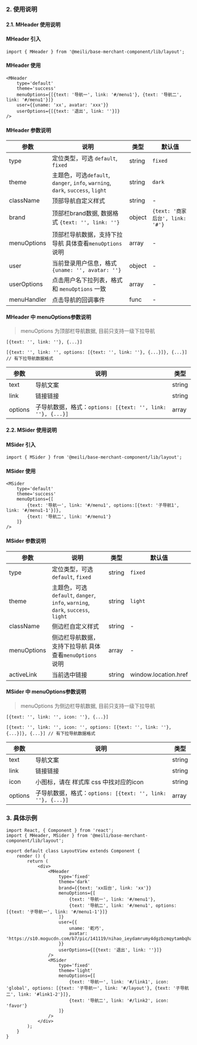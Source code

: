 ### 2. 使用说明

#### 2.1. MHeader 使用说明

#### MHeader 引入

	import { MHeader } from '@meili/base-merchant-component/lib/layout';

#### MHeader 使用

	<MHeader
		type='default'
		theme='success'
		menuOptions={[{text: '导航一', link: '#/menu1'}, {text: '导航二', link: '#/menu1'}]}
		user={{uname: 'xx', avatar: 'xxx'}}
		userOptions={[{text: '退出', link: ''}]}
	/>

#### MHeader 参数说明

| 参数        | 说明          | 类型         |默认值
| ------------ | ------------- | ------------ |------------ |
|     type    | 定位类型，可选 `default`, `fixed`   |  string | `fixed` |
| theme        | 主题色，可选`default`, `danger`, `info`, `warning`, `dark`, `success`, `light`  |  string | `dark` |
| className        |  顶部导航自定义样式 |  string |- |
| brand        |  顶部栏brand数据, 数据格式 `{text: '', link: ''}`  |  object | `{text: '商家后台', link: '#'}` |
| menuOptions| 顶部栏导航数据，支持下拉导航 具体查看`menuOptions` 说明 |  array |- |
| user        | 当前登录用户信息，格式 `{uname: '', avatar: ''}` |  object |- |
| userOptions | 点击用户名下拉列表，格式和 `menuOptions` 一致 |  array |- |
| menuHandler | 点击导航的回调事件 |  func |- |

#### MHeader 中 menuOptions参数说明

> menuOptions 为顶部栏导航数据, 目前只支持一级下拉导航


	[{text: '', link: ''}, {...}]

	[{text: '', link: '', options: [{text: '', link: ''}, {...}]}, {...}] // 有下拉导航数据格式

| 参数        | 说明          | 类型         |
| ------------ | ------------- | ------------ |
|     text    | 导航文案   |  string |
|     link    | 链接链接   |  string |
|     options    | 子导航数据，格式：`options: [{text: '', link: ''}, {...}]`   |  array |


#### 2.2. MSider 使用说明

#### MSider 引入

	import { MSider } from '@meili/base-merchant-component/lib/layout';

#### MSider 使用

	<MSider
		type='default'
		theme='success'
		menuOptions={[
			{text: '导航一', link: '#/menu1', options:[{text: '子导航1', link: '#/menu1-1'}]},
			{text: '导航二', link: '#/menu1'}
		]}
	/>

#### MSider 参数说明

| 参数        | 说明          | 类型         |默认值
| ------------ | ------------- | ------------ |------------ |
|     type    | 定位类型，可选 `default`, `fixed`   |  string | `fixed` |
| theme        | 主题色，可选`default`, `danger`, `info`, `warning`, `dark`, `success`, `light`  |  string | `light` |
| className        |  侧边栏自定义样式 |  string |- |
| menuOptions| 侧边栏导航数据，支持下拉导航 具体查看`menuOptions` 说明 |  array |- |
| activeLink| 当前选中链接|string| window.location.href|

#### MSider 中 menuOptions参数说明

> menuOptions 为侧边栏导航数据, 目前只支持一级下拉导航

	[{text: '', link: '', icon: ''}, {...}]

	[{text: '', link: '', icon: '', options: [{text: '', link: ''}, {...}]}, {...}] // 有下拉导航数据格式

| 参数        | 说明          | 类型         |
| ------------ | ------------- | ------------ |
|     text    | 导航文案   |  string |
|     link    | 链接链接   |  string |
|     icon    | 小图标，请在 样式库 css 中找对应的icon   |  string |
|     options    | 子导航数据，格式：`options: [{text: '', link: ''}, {...}]`   |  array |

### 3. 具体示例

	import React, { Component } from 'react';
	import { MHeader, MSider } from '@meili/base-merchant-component/lib/layout';

	export default class LayoutView extends Component {
	    render () {
	        return (
	            <div>
	                <MHeader
	                	type='fixed'
	                	theme='dark'
	                	brand={{text: 'xx后台', link: 'xx'}}
	                	menuOptions={[
	                		{text: '导航一', link: '#/menu1'},
	                		{text: '导航二', link: '#/menu1', options: [{text: '子导航一', link: '#/menu1-1'}]}
	                	]}
	                	user={{
	                		uname: '乾巧',
	                		avatar: 'https://s10.mogucdn.com/b7/pic/141119/nihao_ieydamrumy4dgzbzmqytambqhayde_100x100.png_100x100.png'
	                	}}
	                	userOptions={[{text: '退出', link: ''}]}
	                />
	                <MSider
	                	type='fixed'
	                	theme='light'
	                	menuOptions={[
	                		{text: '导航一', link: '#/link1', icon: 'global', options: [{text: '子导航一', link: '#/layout'}, {text: '子导航二', link: '#link1-2'}]},
	                		{text: '导航二', link: '#/link2', icon: 'favor'}
	                	]}
	                />
	            </div>
	        );
	    }
	}



